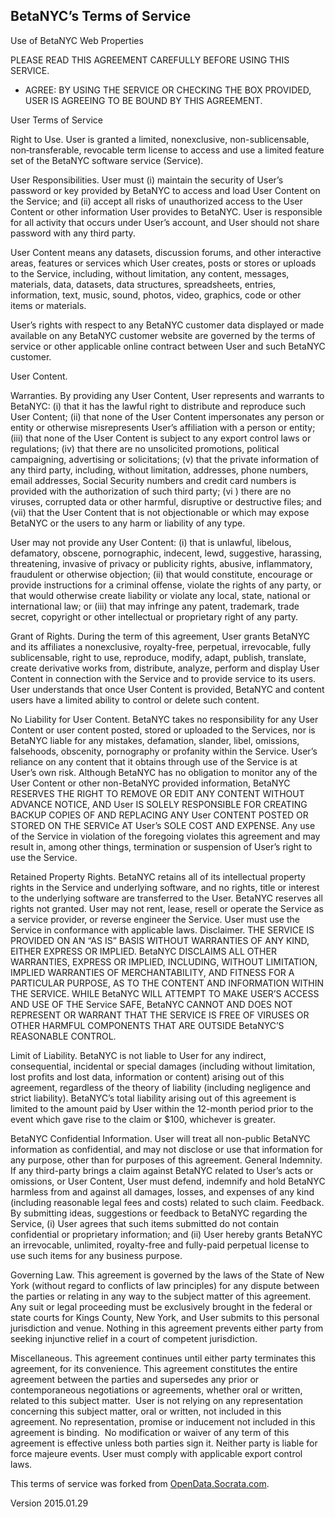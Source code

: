 ## BetaNYC’s Terms of Service

Use of BetaNYC Web Properties

PLEASE READ THIS AGREEMENT CAREFULLY BEFORE USING THIS SERVICE.

- AGREE: BY USING THE SERVICE OR CHECKING THE BOX PROVIDED, USER IS AGREEING TO BE BOUND BY THIS AGREEMENT. 

User Terms of Service

Right to Use. User is granted a limited, nonexclusive, non-sublicensable, non‑transferable, revocable term license to access and use a limited feature set of the BetaNYC software service (Service).

User Responsibilities. User must (i) maintain the security of User’s password or key provided by BetaNYC to access and load User Content on the Service; and (ii) accept all risks of unauthorized access to the User Content or other information User provides to BetaNYC. User is responsible for all activity that occurs under User’s account, and User should not share password with any third party.

User Content means any datasets, discussion forums, and other interactive areas, features or services which User creates, posts or stores or uploads to the Service, including, without limitation, any content, messages, materials, data, datasets, data structures, spreadsheets, entries, information, text, music, sound, photos, video, graphics, code or other items or materials.

User’s rights with respect to any BetaNYC customer data displayed or made available on any BetaNYC customer website are governed by the terms of service or other applicable online contract between User and such BetaNYC customer.

User Content.

Warranties. By providing any User Content, User represents and warrants to BetaNYC: (i) that it has the lawful right to distribute and reproduce such User Content; (ii) that none of the User Content impersonates any person or entity or otherwise misrepresents User’s affiliation with a person or entity; (iii) that none of the User Content is subject to any export control laws or regulations; (iv) that there are no unsolicited promotions, political campaigning, advertising or solicitations; (v) that the private information of any third party, including, without limitation, addresses, phone numbers, email addresses, Social Security numbers and credit card numbers is provided with the authorization of such third party; (vi ) there are no viruses, corrupted data or other harmful, disruptive or destructive files; and (vii) that the User Content that is not objectionable or which may expose BetaNYC or the users to any harm or liability of any type.

User may not provide any User Content: (i) that is unlawful, libelous, defamatory, obscene, pornographic, indecent, lewd, suggestive, harassing, threatening, invasive of privacy or publicity rights, abusive, inflammatory, fraudulent or otherwise objection; (ii) that would constitute, encourage or provide instructions for a criminal offense, violate the rights of any party, or that would otherwise create liability or violate any local, state, national or international law; or (iii) that may infringe any patent, trademark, trade secret, copyright or other intellectual or proprietary right of any party.

Grant of Rights. During the term of this agreement, User grants BetaNYC and its affiliates a nonexclusive, royalty-free, perpetual, irrevocable, fully sublicensable, right to use, reproduce, modify, adapt, publish, translate, create derivative works from, distribute, analyze, perform and display User Content in connection with the Service and to provide service to its users. User understands that once User Content is provided, BetaNYC and content users have a limited ability to control or delete such content.

No Liability for User Content. BetaNYC takes no responsibility for any User Content or user content posted, stored or uploaded to the Services, nor is BetaNYC liable for any mistakes, defamation, slander, libel, omissions, falsehoods, obscenity, pornography or profanity within the Service. User’s reliance on any content that it obtains through use of the Service is at User’s own risk. Although BetaNYC has no obligation to monitor any of the User Content or other non-BetaNYC provided information, BetaNYC RESERVES THE RIGHT TO REMOVE OR EDIT ANY CONTENT WITHOUT ADVANCE NOTICE, AND User IS SOLELY RESPONSIBLE FOR CREATING BACKUP COPIES OF AND REPLACING ANY User CONTENT POSTED OR STORED ON THE SERVICe AT User’s SOLE COST AND EXPENSE. Any use of the Service in violation of the foregoing violates this agreement and may result in, among other things, termination or suspension of User’s right to use the Service.

Retained Property Rights. BetaNYC retains all of its intellectual property rights in the Service and underlying software, and no rights, title or interest to the underlying software are transferred to the User. BetaNYC reserves all rights not granted. User may not rent, lease, resell or operate the Service as a service provider, or reverse engineer the Service. User must use the Service in conformance with applicable laws. 
Disclaimer. THE SERVICE IS PROVIDED ON AN “AS IS” BASIS WITHOUT WARRANTIES OF ANY KIND, EITHER EXPRESS OR IMPLIED. BetaNYC DISCLAIMS ALL OTHER WARRANTIES, EXPRESS OR IMPLIED, INCLUDING, WITHOUT LIMITATION, IMPLIED WARRANTIES OF MERCHANTABILITY, AND FITNESS FOR A PARTICULAR PURPOSE, AS TO THE CONTENT AND INFORMATION WITHIN THE SERVICE. WHILE BetaNYC WILL ATTEMPT TO MAKE USER’S ACCESS AND USE OF THE Service SAFE, BetaNYC CANNOT AND DOES NOT REPRESENT OR WARRANT THAT THE SERVICE IS FREE OF VIRUSES OR OTHER HARMFUL COMPONENTS THAT ARE OUTSIDE BetaNYC’S REASONABLE CONTROL.

Limit of Liability. BetaNYC is not liable to User for any indirect, consequential, incidental or special damages (including without limitation, lost profits and lost data, information or content) arising out of this agreement, regardless of the theory of liability (including negligence and strict liability). BetaNYC’s total liability arising out of this agreement is limited to the amount paid by User within the 12-month period prior to the event which gave rise to the claim or $100, whichever is greater.

BetaNYC Confidential Information. User will treat all non-public BetaNYC information as confidential, and may not disclose or use that information for any purpose, other than for purposes of this agreement.
General Indemnity. If any third-party brings a claim against BetaNYC related to User’s acts or omissions, or User Content, User must defend, indemnify and hold BetaNYC harmless from and against all damages, losses, and expenses of any kind (including reasonable legal fees and costs) related to such claim.
Feedback. By submitting ideas, suggestions or feedback to BetaNYC regarding the Service, (i) User agrees that such items submitted do not contain confidential or proprietary information; and (ii) User hereby grants BetaNYC an irrevocable, unlimited, royalty-free and fully-paid perpetual license to use such items for any business purpose.

Governing Law. This agreement is governed by the laws of the State of New York (without regard to conflicts of law principles) for any dispute between the parties or relating in any way to the subject matter of this agreement. Any suit or legal proceeding must be exclusively brought in the federal or state courts for Kings County, New York, and User submits to this personal jurisdiction and venue. Nothing in this agreement prevents either party from seeking injunctive relief in a court of competent jurisdiction.

Miscellaneous. This agreement continues until either party terminates this agreement, for its convenience. This agreement constitutes the entire agreement between the parties and supersedes any prior or contemporaneous negotiations or agreements, whether oral or written, related to this subject matter.  User is not relying on any representation concerning this subject matter, oral or written, not included in this agreement. No representation, promise or inducement not included in this agreement is binding.  No modification or waiver of any term of this agreement is effective unless both parties sign it. Neither party is liable for force majeure events. User must comply with applicable export control laws.

This terms of service was forked from [OpenData.Socrata.com](http://www.socrata.com/terms-of-service/).

Version 2015.01.29
